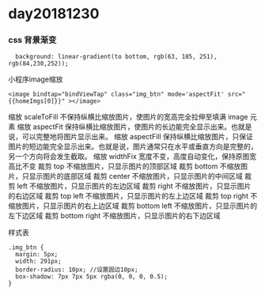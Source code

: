 # day20181230

### css 背景渐变

```
  background: linear-gradient(to bottom, rgb(63, 185, 251), rgb(84,230,252));

```

小程序image缩放

```
<image bindtap="bindViewTap" class="img_btn" mode='aspectFit' src="{{homeImgs[0]}}" ></image>
```

缩放  scaleToFill 不保持纵横比缩放图片，使图片的宽高完全拉伸至填满 image 元素
 缩放  aspectFit   保持纵横比缩放图片，使图片的长边能完全显示出来。也就是说，可以完整地将图片显示出来。
 缩放  aspectFill  保持纵横比缩放图片，只保证图片的短边能完全显示出来。也就是说，图片通常只在水平或垂直方向是完整的，另一个方向将会发生截取。
 缩放  widthFix    宽度不变，高度自动变化，保持原图宽高比不变
 裁剪  top 不缩放图片，只显示图片的顶部区域
 裁剪  bottom  不缩放图片，只显示图片的底部区域
 裁剪  center  不缩放图片，只显示图片的中间区域
 裁剪  left    不缩放图片，只显示图片的左边区域
 裁剪  right   不缩放图片，只显示图片的右边区域
 裁剪  top left    不缩放图片，只显示图片的左上边区域
 裁剪  top right   不缩放图片，只显示图片的右上边区域
 裁剪  bottom left 不缩放图片，只显示图片的左下边区域
 裁剪  bottom right    不缩放图片，只显示图片的右下边区域

样式表

```
.img_btn {
  margin: 5px;
  width: 291px;
  border-radius: 10px; //设置圆边10px;
  box-shadow: 7px 7px 5px rgba(0, 0, 0, 0.5);
}
```

